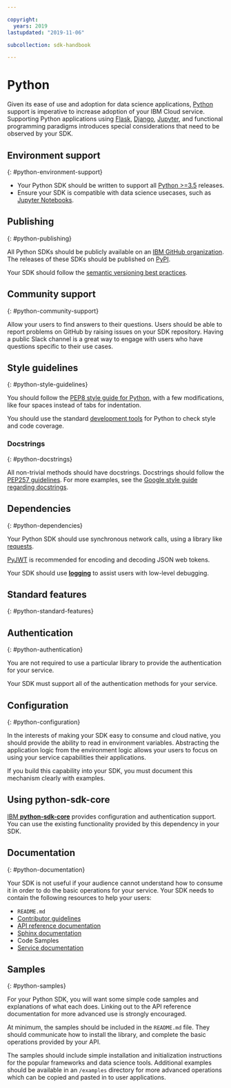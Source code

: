```yaml
---

copyright:
  years: 2019
lastupdated: "2019-11-06"

subcollection: sdk-handbook

---
```


# Python

Given its ease of use and adoption for data science applications, [Python](https://www.python.org/) support is imperative to increase adoption of your IBM Cloud service.  Supporting Python applications using [Flask](https://github.com/pallets/flask), [Django](https://www.djangoproject.com/), [Jupyter](https://jupyter.org/), and functional programming paradigms introduces special considerations that need to be observed by your SDK.

## Environment support
{: #python-environment-support}

* Your Python SDK should be written to support all [Python >=3.5](https://www.python.org/downloads/) releases.
* Ensure your SDK is compatible with data science usecases, such as [Jupyter Notebooks](https://jupyter.org/).

## Publishing
{: #python-publishing}

All Python SDKs should be publicly available on an [IBM GitHub organization](/docs/sdk-handbook?topic=sdk-handbook-distribution#open-source).  The releases of these SDKs should be published on [PyPI](https://pypi.org/).

Your SDK should follow the [semantic versioning best practices](/docs/sdk-handbook?topic=sdk-handbook-distribution#semantic-versioning).

## Community support
{: #python-community-support}

Allow your users to find answers to their questions.  Users should be able to report problems on GitHub by raising issues on your SDK repository.  Having a public Slack channel is a great way to engage with users who have questions specific to their use cases.


## Style guidelines
{: #python-style-guidelines}

You should follow the [PEP8 style guide for Python](https://www.python.org/dev/peps/pep-0008/), with a few modifications, like four spaces instead of tabs for indentation.

You should use the standard [development tools](/docs/sdk-handbook?topic=sdk-handbook-developer-tools) for Python to check style and code coverage.

### Docstrings
{: #python-docstrings}

All non-trivial methods should have docstrings. Docstrings should follow the [PEP257 guidelines](https://www.python.org/dev/peps/pep-0257/). For more examples, see the [Google style guide regarding docstrings](https://google.github.io/styleguide/pyguide.html#381-docstrings).

## Dependencies
{: #python-dependencies}

Your Python SDK should use synchronous network calls, using a library like [requests](https://pypi.org/project/requests/).

[PyJWT](https://pyjwt.readthedocs.io/en/latest/) is recommended for encoding and decoding JSON web tokens.

Your SDK should use [**logging**](https://docs.python.org/3/library/logging.html) to assist users with low-level debugging.


## Standard features
{: #python-standard-features}

## Authentication
{: #python-authentication}

You are not required to use a particular library to provide the authentication for your service.

Your SDK must support all of the authentication methods for your service.

## Configuration
{: #python-configuration}

In the interests of making your SDK easy to consume and cloud native, you should provide the ability to read in environment variables.  Abstracting the application logic from the environment logic allows your users to focus on using your service capabilities their applications.

If you build this capability into your SDK, you must document this mechanism clearly with examples.


## Using python-sdk-core

[IBM **python-sdk-core**](https://github.com/IBM/python-sdk-core) provides configuration and authentication support. You can use the existing functionality provided by this dependency in your SDK.


## Documentation
{: #python-documentation}

Your SDK is not useful if your audience cannot understand how to consume it in order to do the basic operations for your service. Your SDK needs to contain the following resources to help your users:

* `README.md`
* [Contributor guidelines](/docs/sdk-handbook?topic=sdk-handbook-documentation#contributor-documentation)
* [API reference documentation](/docs/sdk-handbook?topic=sdk-handbook-documentation#interface-documentation)
* [Sphinx documentation](/docs/sdk-handbook?topic=sdk-handbook-documentation#interface-documentation)
* Code Samples
* [Service documentation](/docs/sdk-handbook?topic=sdk-handbook-documentation)

## Samples
{: #python-samples}

For your Python SDK, you will want some simple code samples and explanations of what each does.  Linking out to the API reference documentation for more advanced use is strongly encouraged.

At minimum, the samples should be included in the `README.md` file. They should communicate how to install the library, and complete the basic operations provided by your API.

The samples should include simple installation and initialization instructions for the popular frameworks and data science tools.  Additional examples should be available in an `/examples` directory for more advanced operations which can be copied and pasted in to user applications.
